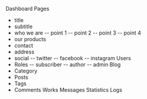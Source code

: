Dashboard
Pages
- title
- subtitle
- who we are
-- point 1
-- point 2
-- point 3
-- point 4
- our products
- contact
- address
- social
-- twitter
-- facebook
-- instagram
Users
- Roles
-- subscriber
-- author
-- admin
Blog
- Category
- Posts
- Tags
- Comments
Works
Messages
Statistics
Logs